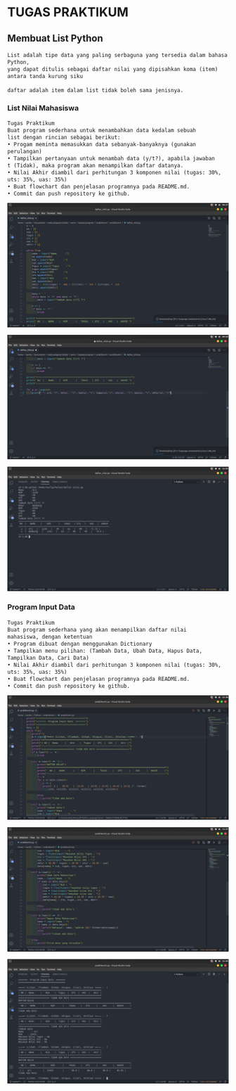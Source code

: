 # TUGAS PRAKTIKUM

## Membuat List Python
    List adalah tipe data yang paling serbaguna yang tersedia dalam bahasa Python, 
    yang dapat ditulis sebagai daftar nilai yang dipisahkan koma (item) antara tanda kurung siku
    
    daftar adalah item dalam list tidak boleh sama jenisnya.

### List Nilai Mahasiswa

    Tugas Praktikum
    Buat program sederhana untuk menambahkan data kedalam sebuah
    list dengan rincian sebagai berikut:
    • Progam meminta memasukkan data sebanyak-banyaknya (gunakan
    perulangan)
    • Tampilkan pertanyaan untuk menambah data (y/t?), apabila jawaban
    t (Tidak), maka program akan menampilkan daftar datanya.
    • Nilai Akhir diambil dari perhitungan 3 komponen nilai (tugas: 30%,
    uts: 35%, uas: 35%)
    • Buat flowchart dan penjelasan programnya pada README.md.
    • Commit dan push repository ke github.


![tugas_praktikum.png](/gambar/tugas_praktikum.png)

![tugas_praktikum_2.png](/gambar/tugas_praktikum_2.png)

![output.png](/gambar/output.png)

### Program Input Data

    Tugas Praktikum
    Buat program sederhana yang akan menampilkan daftar nilai
    mahasiswa, dengan ketentuan
    • Program dibuat dengan menggunakan Dictionary
    • Tampilkan menu pilihan: (Tambah Data, Ubah Data, Hapus Data,
    Tampilkan Data, Cari Data)
    • Nilai Akhir diambil dari perhitungan 3 komponen nilai (tugas: 30%,
    uts: 35%, uas: 35%)
    • Buat flowchart dan penjelasan programnya pada README.md.
    • Commit dan push repository ke github.


![program_input_data.png](/gambar/program_input_data.png)

![program_input_data_2.png](/gambar/program_input_data_2.png)

![output_2.png](/gambar/output_2.png)
